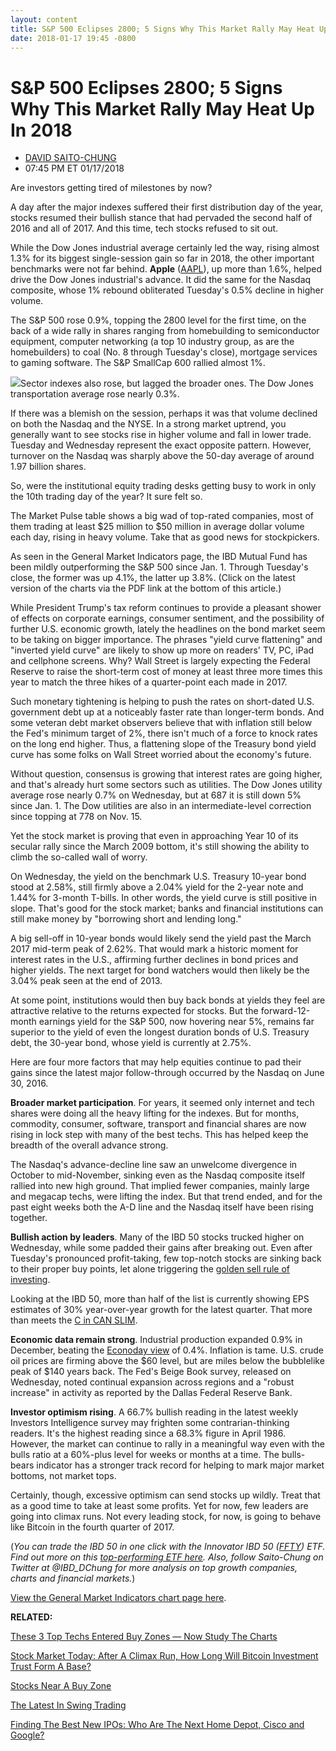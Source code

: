 ```yaml
---
layout: content
title: S&P 500 Eclipses 2800; 5 Signs Why This Market Rally May Heat Up In 2018
date: 2018-01-17 19:45 -0800
---
```



S&P 500 Eclipses 2800; 5 Signs Why This Market Rally May Heat Up In 2018
=========================================================================




* [DAVID SAITO-CHUNG](https://www.investors.com/author/chungd/ "Posts by DAVID SAITO-CHUNG")
* 07:45 PM ET 01/17/2018




Are investors getting tired of milestones by now?


 A day after the major indexes suffered their first distribution day of the year, stocks resumed their bullish stance that had pervaded the second half of 2016 and all of 2017. And this time, tech stocks refused to sit out.


While the Dow Jones industrial average certainly led the way, rising almost 1.3% for its biggest single-session gain so far in 2018, the other important benchmarks were not far behind. **Apple** ([AAPL](https://research.investors.com/quote.aspx?symbol=AAPL)), up more than 1.6%, helped drive the Dow Jones industrial's advance. It did the same for the Nasdaq composite, whose 1% rebound obliterated Tuesday's 0.5% decline in higher volume.


The S&P 500 rose 0.9%, topping the 2800 level for the first time, on the back of a wide rally in shares ranging from homebuilding to semiconductor equipment, computer networking (a top 10 industry group, as are the homebuilders) to coal (No. 8 through Tuesday's close), mortgage services to gaming software. The S&P SmallCap 600 rallied almost 1%.


![](https://www.investors.com/wp-content/uploads/2018/01/MP011718-187x300.png)Sector indexes also rose, but lagged the broader ones. The Dow Jones transportation average rose nearly 0.3%.


If there was a blemish on the session, perhaps it was that volume declined on both the Nasdaq and the NYSE. In a strong market uptrend, you generally want to see stocks rise in higher volume and fall in lower trade. Tuesday and Wednesday represent the exact opposite pattern. However, turnover on the Nasdaq was sharply above the 50-day average of around 1.97 billion shares.


So, were the institutional equity trading desks getting busy to work in only the 10th trading day of the year? It sure felt so.


The Market Pulse table shows a big wad of top-rated companies, most of them trading at least $25 million to $50 million in average dollar volume each day, rising in heavy volume. Take that as good news for stockpickers.


As seen in the General Market Indicators page, the IBD Mutual Fund has been mildly outperforming the S&P 500 since Jan. 1. Through Tuesday's close, the former was up 4.1%, the latter up 3.8%. (Click on the latest version of the charts via the PDF link at the bottom of this article.)


While President Trump's tax reform continues to provide a pleasant shower of effects on corporate earnings, consumer sentiment, and the possibility of further U.S. economic growth, lately the headlines on the bond market seem to be taking on bigger importance. The phrases "yield curve flattening" and "inverted yield curve" are likely to show up more on readers' TV, PC, iPad and cellphone screens. Why? Wall Street is largely expecting the Federal Reserve to raise the short-term cost of money at least three more times this year to match the three hikes of a quarter-point each made in 2017.


Such monetary tightening is helping to push the rates on short-dated U.S. government debt up at a noticeably faster rate than longer-term bonds. And some veteran debt market observers believe that with inflation still below the Fed's minimum target of 2%, there isn't much of a force to knock rates on the long end higher. Thus, a flattening slope of the Treasury bond yield curve has some folks on Wall Street worried about the economy's future.


Without question, consensus is growing that interest rates are going higher, and that's already hurt some sectors such as utilities. The Dow Jones utility average rose nearly 0.7% on Wednesday, but at 687 it is still down 5% since Jan. 1. The Dow utilities are also in an intermediate-level correction since topping at 778 on Nov. 15.


Yet the stock market is proving that even in approaching Year 10 of its secular rally since the March 2009 bottom, it's still showing the ability to climb the so-called wall of worry.


On Wednesday, the yield on the benchmark U.S. Treasury 10-year bond stood at 2.58%, still firmly above a 2.04% yield for the 2-year note and 1.44% for 3-month T-bills. In other words, the yield curve is still positive in slope. That's good for the stock market; banks and financial institutions can still make money by "borrowing short and lending long."


A big sell-off in 10-year bonds would likely send the yield past the March 2017 mid-term peak of 2.62%. That would mark a historic moment for interest rates in the U.S., affirming further declines in bond prices and higher yields. The next target for bond watchers would then likely be the 3.04% peak seen at the end of 2013.


At some point, institutions would then buy back bonds at yields they feel are attractive relative to the returns expected for stocks. But the forward-12-month earnings yield for the S&P 500, now hovering near 5%, remains far superior to the yield of even the longest duration bonds of U.S. Treasury debt, the 30-year bond, whose yield is currently at 2.75%.


Here are four more factors that may help equities continue to pad their gains since the latest major follow-through occurred by the Nasdaq on June 30, 2016.


**Broader market participation**. For years, it seemed only internet and tech shares were doing all the heavy lifting for the indexes. But for months, commodity, consumer, software, transport and financial shares are now rising in lock step with many of the best techs. This has helped keep the breadth of the overall advance strong.


The Nasdaq's advance-decline line saw an unwelcome divergence in October to mid-November, sinking even as the Nasdaq composite itself rallied into new high ground. That implied fewer companies, mainly large and megacap techs, were lifting the index. But that trend ended, and for the past eight weeks both the A-D line and the Nasdaq itself have been rising together.


**Bullish action by leaders**. Many of the IBD 50 stocks trucked higher on Wednesday, while some padded their gains after breaking out. Even after Tuesday's pronounced profit-taking, few top-notch stocks are sinking back to their proper buy points, let alone triggering the [golden sell rule of investing](http://www.investors.com/how-to-invest/investors-corner/still-the-no-1-rule-for-stock-investors-always-cut-your-losses-short/).


Looking at the IBD 50, more than half of the list is currently showing EPS estimates of 30% year-over-year growth for the latest quarter. That more than meets the [C in CAN SLIM](https://www.investors.com/ibd-university/can-slim/).


**Economic data remain strong**. Industrial production expanded 0.9% in December, beating the [Econoday view](https://research.investors.com/economic-calendar/) of 0.4%. Inflation is tame. U.S. crude oil prices are firming above the $60 level, but are miles below the bubblelike peak of $140 years back. The Fed's Beige Book survey, released on Wednesday, noted continual expansion across regions and a "robust increase" in activity as reported by the Dallas Federal Reserve Bank.


**Investor optimism rising**. A 66.7% bullish reading in the latest weekly Investors Intelligence survey may frighten some contrarian-thinking readers. It's the highest reading since a 68.3% figure in April 1986. However, the market can continue to rally in a meaningful way even with the bulls ratio at a 60%-plus level for weeks or months at a time. The bulls-bears indicator has a stronger track record for helping to mark major market bottoms, not market tops.


Certainly, though, excessive optimism can send stocks up wildly. Treat that as a good time to take at least some profits. Yet for now, few leaders are going into climax runs. Not every leading stock, for now, is going to behave like Bitcoin in the fourth quarter of 2017.


(*You can trade the IBD 50 in one click with the Innovator IBD 50 ([FFTY](https://research.investors.com/quote.aspx?symbol=FFTY)) ETF. Find out more on this [top-performing ETF here](http://www.innovatoretfs.com/etf/?ticker=ffty). Also, follow Saito-Chung on Twitter at @IBD\_DChung for more analysis on top growth companies, charts and financial markets.*)


[View the General Market Indicators chart page here](https://www.investors.com/wp-content/uploads/2018/01/IBD1701152640GMI.pdf).


**RELATED:**


[These 3 Top Techs Entered Buy Zones — Now Study The Charts](https://www.investors.com/market-trend/stock-market-today/apple-stock-retakes-buy-zone-but-be-wary-sp-500-futures/)


[Stock Market Today: After A Climax Run, How Long Will Bitcoin Investment Trust Form A Base?](https://www.investors.com/market-trend/stock-market-today/chip-stocks-nasdaq-lead-bitcoin-etf-climax-run/)


[Stocks Near A Buy Zone](https://www.investors.com/category/stock-lists/stocks-near-a-buy-zone/)


[The Latest In Swing Trading](https://www.investors.com/category/research/swing-trading/)


[Finding The Best New IPOs: Who Are The Next Home Depot, Cisco and Google?](https://www.investors.com/news/top-ipo-stock-gems-which-new-stocks-next-google/)




